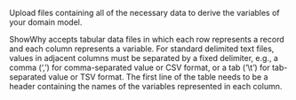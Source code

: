 Upload files containing all of the necessary data to derive the variables of your domain model.

ShowWhy accepts tabular data files in which each row represents a record and each column represents a variable. For standard delimited text files, values in adjacent columns must be separated by a fixed delimiter, e.g., a comma (‘,’) for comma-separated value or CSV format, or a tab (‘\t’) for tab-separated value or TSV format. The first line of the table needs to be a header containing the names of the variables represented in each column.
